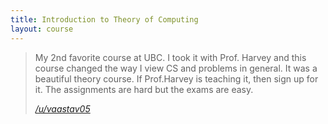 ```yaml
---
title: Introduction to Theory of Computing
layout: course
---
```


> My 2nd favorite course at UBC. I took it with Prof. Harvey and this course changed the way I view CS and problems in general. It was a beautiful theory course. If Prof.Harvey is teaching it, then sign up for it. The assignments are hard but the exams are easy.
>
> <cite><a href="https://www.reddit.com/r/UBC/comments/bsasu1/comp_sci_courses_at_ubc/eom20bx">/u/vaastav05</a></cite>
